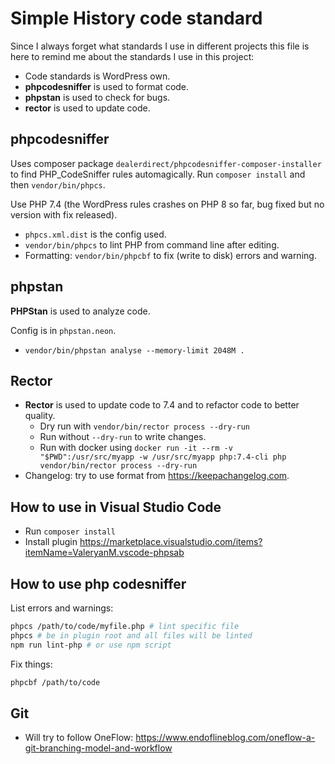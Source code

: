 # Simple History code standard

Since I always forget what standards I use in different projects this file is here to remind me about the standards I use in this project:

- Code standards is WordPress own.
- **phpcodesniffer** is used to format code.
- **phpstan** is used to check for bugs.
- **rector** is used to update code.

## phpcodesniffer

Uses composer package `dealerdirect/phpcodesniffer-composer-installer` to find PHP_CodeSniffer rules automagically. Run `composer install` and then `vendor/bin/phpcs`.

Use PHP 7.4 (the WordPress rules crashes on PHP 8 so far, bug fixed but no version with fix released).

- `phpcs.xml.dist` is the config used.
- `vendor/bin/phpcs` to lint PHP from command line after editing.
- Formatting:
  `vendor/bin/phpcbf` to fix (write to disk) errors and warning.

## phpstan

**PHPStan** is used to analyze code.

Config is in `phpstan.neon`.

- `vendor/bin/phpstan analyse --memory-limit 2048M .`

## Rector

- **Rector** is used to update code to 7.4 and to refactor code to better quality.
  - Dry run with `vendor/bin/rector process --dry-run`
  - Run without `--dry-run` to write changes.
  - Run with docker using `docker run -it --rm -v "$PWD":/usr/src/myapp -w /usr/src/myapp php:7.4-cli php vendor/bin/rector process --dry-run`
- Changelog: try to use format from https://keepachangelog.com.

## How to use in Visual Studio Code

- Run `composer install`
- Install plugin https://marketplace.visualstudio.com/items?itemName=ValeryanM.vscode-phpsab

## How to use php codesniffer

List errors and warnings:

```bash
phpcs /path/to/code/myfile.php # lint specific file
phpcs # be in plugin root and all files will be linted
npm run lint-php # or use npm script
```

Fix things:

```bash
phpcbf /path/to/code
```

## Git

- Will try to follow OneFlow:
  https://www.endoflineblog.com/oneflow-a-git-branching-model-and-workflow
